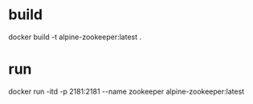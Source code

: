 build
=====
docker build -t alpine-zookeeper:latest .

run
====
docker run -itd -p 2181:2181 --name zookeeper alpine-zookeeper:latest

